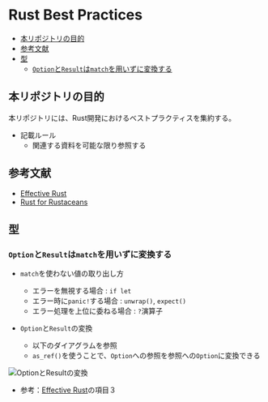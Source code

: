 # Rust Best Practices

- [本リポジトリの目的](#本リポジトリの目的)
- [参考文献](#参考文献)
- [型](#型)
  - [`Option`と`Result`は`match`を用いずに変換する](#optionとresultはmatchを用いずに変換する)


## 本リポジトリの目的

本リポジトリには、Rust開発におけるベストプラクティスを集約する。  

- 記載ルール
    - 関連する資料を可能な限り参照する

## 参考文献

- [Effective Rust](https://www.oreilly.co.jp/books/9784814400942/)
- [Rust for Rustaceans](https://rust-for-rustaceans.com/)

## 型

### `Option`と`Result`は`match`を用いずに変換する

- `match`を使わない値の取り出し方
    - エラーを無視する場合 : `if let`
    - エラー時に`panic!`する場合 : `unwrap()`, `expect()`
    - エラー処理を上位に委ねる場合 : `?`演算子

- `Option`と`Result`の変換
    - 以下のダイアグラムを参照
    - `as_ref()`を使うことで、`Option`への参照を参照への`Option`に変換できる

![OptionとResultの変換](https://docs.google.com/drawings/d/1EOPs0YTONo_FygWbuJGPfikO9Myt5HwtiFUHRuE1JVM/preview)

- 参考：[Effective Rust](https://www.oreilly.co.jp/books/9784814400942/)の項目３